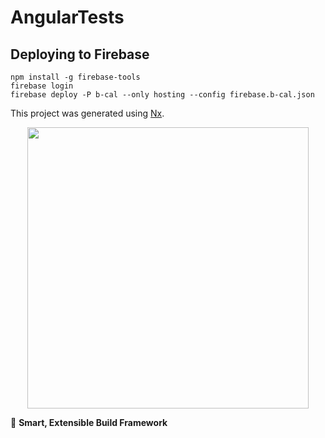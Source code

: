 # AngularTests

## Deploying to Firebase

```
npm install -g firebase-tools
firebase login
firebase deploy -P b-cal --only hosting --config firebase.b-cal.json
```

This project was generated using [Nx](https://nx.dev).

<p style="text-align: center;"><img src="https://raw.githubusercontent.com/nrwl/nx/master/images/nx-logo.png" width="450"></p>

🔎 **Smart, Extensible Build Framework**
